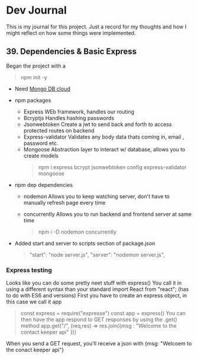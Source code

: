 # Dev Journal

This is my journal for this project. Just a record for my thoughts and how I might reflect on how some things were implemented.

## 39. Dependencies & Basic Express

Began the project with a

> npm init -y

- Need [Mongo DB cloud](https://www.mongodb.com/cloud)
- npm packages

  - Express
    WEb framework, handles our routing
  - Bcryptjs
    Handles hashing passwords
  - Jsonwebtoken
    Create a jwt to send back and forth to access protected routes on backend
  - Express-validator
    Validates any body data thats coming in, email , password etc.
  - Mongoose
    Abstraction layer to interact w/ database, allows you to create models
    > npm i express bcrypt jsonwebtoken config express-validator mongoose

- npm dep dependencies

  - nodemon
    Allows you to keep watching server, don't have to manually refresh page every time
  - concurrently
    Allows you to run backend and frontend server at same time

    > npm i -D nodemon concurrently

- Added start and server to scripts section of package.json
  > "start": "node server.js",
  > "server": "nodemon server.js",

### Express testing

Looks like you can do some pretty neet stuff with express()
You call it in using a different syntax than your standard import React from "react"; (has to do with ES6 and versions)
First you have to create an express object, in this case we call it app

> const express = require("expresse")
> const app = express()
> You can then have the app respond to GET responses by using the .get() method
> app.get("/", (req,res) => res.join({msg : "Welcome to the contact keeper api" }))

When you send a GET request, you'll receive a json with {msg: "Welcoem to the conact keeper api"}
